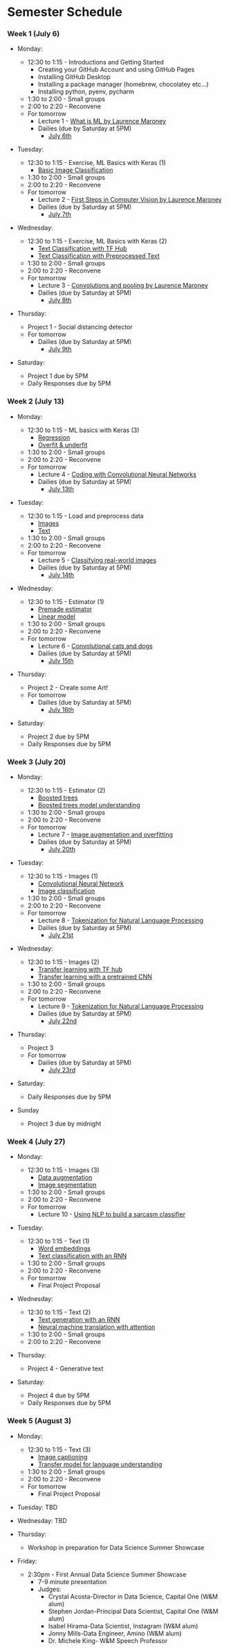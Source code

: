 # Semester Schedule

### Week 1 (July 6)

- Monday:
	- 12:30 to 1:15 - Introductions and Getting Started
		- Creating your GitHub Account and using GitHub Pages
		- Installing GitHub Desktop
		- Installing a package manager (homebrew, chocolatey etc...)
		- Installing python, pyenv, pycharm
	- 1:30 to 2:00 - Small groups
	- 2:00 to 2:20 - Reconvene
	- For tomorrow
		- Lecture 1 - [What is ML by Laurence Maroney](https://www.youtube.com/watch?v=_Z9TRANg4c0)
		- Dailies (due by Saturday at 5PM)
			- [July 6th](https://github.com/tyler-frazier/applied_machine_learning/blob/master/dailies/7_6_monday1.pdf)

- Tuesday:
	- 12:30 to 1:15 - Exercise, ML Basics with Keras (1)
		- [Basic Image Classification](https://www.tensorflow.org/tutorials/keras/classification)
	- 1:30 to 2:00 - Small groups
	- 2:00 to 2:20 - Reconvene
	- For tomorrow
		- Lecture 2 - [First Steps in Computer Vision by Laurence Maroney](https://www.youtube.com/watch?v=j-35y1M9rRU)
		- Dailies (due by Saturday at 5PM)
			- [July 7th](https://github.com/tyler-frazier/applied_machine_learning/blob/master/dailies/7_7_tuesday2.pdf)

- Wednesday:
	- 12:30 to 1:15 - Exercise, ML Basics with Keras (2)
		- [Text Classification with TF Hub](https://www.tensorflow.org/tutorials/keras/text_classification_with_hub)
		- [Text Classification with Preprocessed Text](https://www.tensorflow.org/tutorials/keras/text_classification_with_hub)
	- 1:30 to 2:00 - Small groups
	- 2:00 to 2:20 - Reconvene
	- For tomorrow
		- Lecture 3 - [Convolutions and pooling by Laurence Maroney](https://www.youtube.com/watch?v=PCgLmzkRM38)
		- Dailies (due by Saturday at 5PM)
			- [July 8th](https://github.com/tyler-frazier/applied_machine_learning/blob/master/dailies/7_8_wednesday3.pdf)

- Thursday:
	- Project 1 - Social distancing detector
	- For tomorrow
		- Dailies (due by Saturday at 5PM)
			- [July 9th](https://github.com/tyler-frazier/applied_machine_learning/blob/master/dailies/7_9_thursday4.pdf)

- Saturday:
	- Project 1 due by 5PM
	- Daily Responses due by 5PM 

### Week 2 (July 13)

- Monday:
	- 12:30 to 1:15 - ML basics with Keras (3)
		- [Regression](https://www.tensorflow.org/tutorials/keras/regression)
		- [Overfit & underfit](https://www.tensorflow.org/tutorials/keras/overfit_and_underfit)
	- 1:30 to 2:00 - Small groups
	- 2:00 to 2:20 - Reconvene
	- For tomorrow
		- Lecture 4 - [Coding with Convolutional Neural Networks](https://www.youtube.com/watch?v=dd8H4fiL9Yc)
		- Dailies (due by Saturday at 5PM)
			- [July 13th](https://github.com/tyler-frazier/applied_machine_learning/blob/master/dailies/7_13_monday5.pdf)

- Tuesday:
	- 12:30 to 1:15 - Load and preprocess data
		- [Images](https://www.tensorflow.org/tutorials/load_data/images)
		- [Text](https://www.tensorflow.org/tutorials/load_data/text)
	- 1:30 to 2:00 - Small groups
	- 2:00 to 2:20 - Reconvene
	- For tomorrow
		- Lecture 5 - [Classifying real-world images](https://www.youtube.com/watch?v=0kYIZE8Gl90&t=71s)
		- Dailies (due by Saturday at 5PM)
			- [July 14th](https://github.com/tyler-frazier/applied_machine_learning/blob/master/dailies/7_14_tuesday6.pdf)

- Wednesday:
	- 12:30 to 1:15 - Estimator (1)
		- [Premade estimator](https://www.tensorflow.org/tutorials/estimator/premade)
		- [Linear model](https://www.tensorflow.org/tutorials/estimator/linear) 
	- 1:30 to 2:00 - Small groups
	- 2:00 to 2:20 - Reconvene
	- For tomorrow
		- Lecture 6 - [Convolutional cats and dogs](https://www.youtube.com/watch?v=nq7_ZYJPWf0&t=167s)
		- Dailies (due by Saturday at 5PM)
			- [July 15th](https://github.com/tyler-frazier/applied_machine_learning/blob/master/dailies/7_15_wednesday7.pdf)

- Thursday: 
	- Project 2 - Create some Art!
	- For tomorrow
		- Dailies (due by Saturday at 5PM)
			- [July 16th](https://github.com/tyler-frazier/applied_machine_learning/blob/master/dailies/7_16_thursday8.pdf)

- Saturday:
	- Project 2 due by 5PM
	- Daily Responses due by 5PM

### Week 3 (July 20)

- Monday:
	- 12:30 to 1:15 - Estimator (2)
		- [Boosted trees](https://www.tensorflow.org/tutorials/estimator/boosted_trees)
		- [Boosted trees model understanding](https://www.tensorflow.org/tutorials/estimator/boosted_trees_model_understanding)
	- 1:30 to 2:00 - Small groups
	- 2:00 to 2:20 - Reconvene
	- For tomorrow
		- Lecture 7 - [Image augmentation and overfitting](https://www.youtube.com/watch?v=QWdYWwW6OAE&t=7s)
		- Dailies (due by Saturday at 5PM)
			- [July 20th](https://github.com/tyler-frazier/applied_machine_learning/blob/master/dailies/7_20_monday9.pdf)

- Tuesday:
	- 12:30 to 1:15 - Images (1)
		- [Convolutional Neural Network](https://www.tensorflow.org/tutorials/images/cnn)
		- [Image classification](https://www.tensorflow.org/tutorials/images/classification)
	- 1:30 to 2:00 - Small groups
	- 2:00 to 2:20 - Reconvene
	- For tomorrow
		- Lecture 8 - [Tokenization for Natural Language Processing](https://www.youtube.com/watch?v=f5YJA5mQD5c&t=14s)
		- Dailies (due by Saturday at 5PM)
			- [July 21st](https://github.com/tyler-frazier/applied_machine_learning/blob/master/dailies/7_21_tuesday10.pdf)

- Wednesday:
	- 12:30 to 1:15 - Images (2)
		- [Transfer learning with TF hub](https://www.tensorflow.org/tutorials/images/transfer_learning_with_hub)
		- [Transfer learning with a pretrained CNN](https://www.tensorflow.org/tutorials/images/transfer_learning)
	- 1:30 to 2:00 - Small groups
	- 2:00 to 2:20 - Reconvene
	- For tomorrow
		- Lecture 9 - [Tokenization for Natural Language Processing](https://www.youtube.com/watch?v=f5YJA5mQD5c&t=14s)
		- Dailies (due by Saturday at 5PM)
			- [July 22nd](https://github.com/tyler-frazier/applied_machine_learning/blob/master/dailies/7_22_wednesday11.pdf)

- Thursday:
	- Project 3
	- For tomorrow
		- Dailies (due by Saturday at 5PM)
			- [July 23rd](https://github.com/tyler-frazier/applied_machine_learning/blob/master/dailies/7_23_thursday12.pdf)

- Saturday:
	- Daily Responses due by 5PM
- Sunday
	- Project 3 due by midnight

### Week 4 (July 27)

- Monday:
	- 12:30 to 1:15 - Images (3)
		- [Data augmentation](https://www.tensorflow.org/tutorials/images/data_augmentation)
		- [Image segmentation](https://www.tensorflow.org/tutorials/images/segmentation)
	- 1:30 to 2:00 - Small groups
	- 2:00 to 2:20 - Reconvene
	- For tomorrow
		- Lecture 10 - [Using NLP to build a sarcasm classifier](https://www.youtube.com/watch?v=-8XmD2zsFBI)

- Tuesday:
	- 12:30 to 1:15 - Text (1)
		- [Word embeddings](https://www.tensorflow.org/tutorials/text/word_embeddings)
		- [Text classification with an RNN](https://www.tensorflow.org/tutorials/text/text_classification_rnn)
	- 1:30 to 2:00 - Small groups
	- 2:00 to 2:20 - Reconvene
	- For tomorrow
		- Final Project Proposal

- Wednesday: 
	- 12:30 to 1:15 - Text (2) 
		- [Text generation with an RNN](https://www.tensorflow.org/tutorials/text/text_generation)
		- [Neural machine translation with attention](https://www.tensorflow.org/tutorials/text/nmt_with_attention)
	- 1:30 to 2:00 - Small groups
	- 2:00 to 2:20 - Reconvene

- Thursday:
	- Project 4 - Generative text
 
- Saturday:
	- Project 4 due by 5PM
	- Daily Responses due by 5PM

### Week 5 (August 3)

- Monday: 
	- 12:30 to 1:15 - Text (3) 
		- [Image captioning](https://www.tensorflow.org/tutorials/text/image_captioning)
		- [Transfer model for language understanding](https://www.tensorflow.org/tutorials/text/transformer)
	- 1:30 to 2:00 - Small groups
	- 2:00 to 2:20 - Reconvene
	- For tomorrow 
		- Final Project Proposal

- Tuesday: TBD

- Wednesday: TBD

- Thursday:
	- Workshop in preparation for Data Science Summer Showcase

- Friday:
	- 2:30pm - First Annual Data Science Summer Showcase
		- 7-9 minute presentation
		- Judges:
			- Crystal Acosta-Director in Data Science, Capital One (W&M alum)
			- Stephen Jordan-Principal Data Scientist, Capital One (W&M alum)
			- Isabel Hirama-Data Scientist, Instagram (W&M alum)
			- Jonny Mills-Data Engineer, Amino (W&M alum)
			- Dr. Michele King- W&M Speech Professor